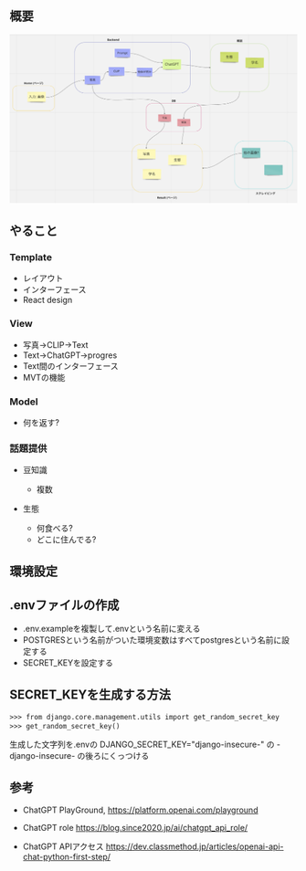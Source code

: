 ## 概要

![](docs/img/summary.png)

## やること
### Template
- レイアウト
- インターフェース
- React design

### View
- 写真->CLIP->Text
- Text->ChatGPT->progres
- Text間のインターフェース
- MVTの機能

### Model
- 何を返す?

### 話題提供
- 豆知識
    - 複数

- 生態
    - 何食べる?
    - どこに住んでる?

## 環境設定
## .envファイルの作成
- .env.exampleを複製して.envという名前に変える
- POSTGRESという名前がついた環境変数はすべてpostgresという名前に設定する
- SECRET_KEYを設定する

## SECRET_KEYを生成する方法
```
>>> from django.core.management.utils import get_random_secret_key
>>> get_random_secret_key()
```

生成した文字列を.envの
DJANGO_SECRET_KEY="django-insecure-"
の -django-insecure- の後ろにくっつける

## 参考
- ChatGPT PlayGround, 
https://platform.openai.com/playground

- ChatGPT role
https://blog.since2020.jp/ai/chatgpt_api_role/

- ChatGPT APIアクセス
https://dev.classmethod.jp/articles/openai-api-chat-python-first-step/